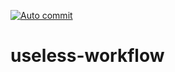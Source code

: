 [![Auto commit](https://github.com/ArkS0001/auto-commit/workflows/Auto%20commit/badge.svg)](https://github.com/ArkS0001/auto-commit/actions?query=workflow%3A%22Auto+commit%22)

# useless-workflow
